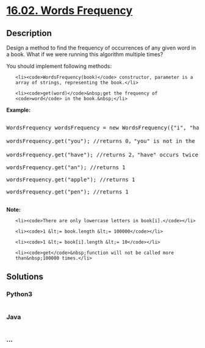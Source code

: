# [16.02. Words Frequency](https://leetcode-cn.com/problems/words-frequency-lcci)

## Description
<p>Design a method to find the frequency of occurrences of any given word in a book. What if we were running this algorithm multiple times?</p>

<p>You should implement following methods:</p>

<ul>
	<li><code>WordsFrequency(book)</code> constructor, parameter is a array of strings, representing the book.</li>
	<li><code>get(word)</code>&nbsp;get the frequency of <code>word</code> in the book.&nbsp;</li>
</ul>

<p><strong>Example: </strong></p>

<pre>
WordsFrequency wordsFrequency = new WordsFrequency({&quot;i&quot;, &quot;have&quot;, &quot;an&quot;, &quot;apple&quot;, &quot;he&quot;, &quot;have&quot;, &quot;a&quot;, &quot;pen&quot;});
wordsFrequency.get(&quot;you&quot;); //returns 0，&quot;you&quot; is not in the book
wordsFrequency.get(&quot;have&quot;); //returns 2，&quot;have&quot; occurs twice in the book
wordsFrequency.get(&quot;an&quot;); //returns 1
wordsFrequency.get(&quot;apple&quot;); //returns 1
wordsFrequency.get(&quot;pen&quot;); //returns 1
</pre>

<p><strong>Note: </strong></p>

<ul>
	<li><code>There are only lowercase letters in book[i].</code></li>
	<li><code>1 &lt;= book.length &lt;= 100000</code></li>
	<li><code>1 &lt;= book[i].length &lt;= 10</code></li>
	<li><code>get</code>&nbsp;function will not be called more than&nbsp;100000 times.</li>
</ul>



## Solutions


### Python3

```python

```

### Java

```java

```

### ...
```

```
